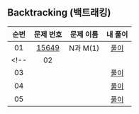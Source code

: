 ## Backtracking (백트래킹)


| 순번  |        문제 번호         |        문제 이름         |    내 풀이      |
| :-----: | :-----: | :-----: | :-----: |
| 01 |[15649](https://www.acmicpc.net/problem/15649) |N과 M(1)|[풀이](./15649_N%EA%B3%BCM_1.cpp)|
<!-- | 02 | ||[풀이]()|
| 03 | ||[풀이]()|
| 04 | ||[풀이]()|
| 05 | ||[풀이]()| -->
